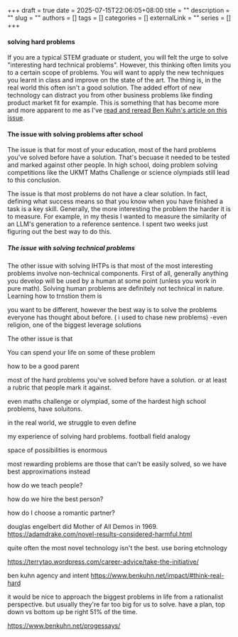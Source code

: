 +++ 
draft = true
date = 2025-07-15T22:06:05+08:00
title = ""
description = ""
slug = ""
authors = []
tags = []
categories = []
externalLink = ""
series = []
+++
#### solving hard problems

If you are a typical STEM graduate or student, you will felt the urge to solve "interesting hard technical problems". However, this thinking often limits you to a certain scope of problems. You will want to apply the new techniques you learnt in class and improve on the state of the art. The thing is, in the real world this often isn't a good solution. The added effort of new technology can distract you from other business problems like finding product market fit for example. This is something that has become more and more apparent to me as I've [read and reread Ben Kuhn's article on this issue](https://www.benkuhn.net/hard/).

#### The issue with solving problems after school

The issue is that for most of your education, most of the hard problems you've solved before have a solution. That's becuase it needed to be tested and marked against other people. In high school, doing problem solving competitions like the UKMT Maths Challenge or science olympiads still lead to this conclusion.

The issue is that most problems do not have a clear solution. In fact, defining what success means so that you know when you have finished a task is a key skill. Generally, the more interesting the problem the harder it is to measure. For example, in my thesis I wanted to measure the similarity of an LLM's generation to a reference sentence. I spent two weeks just figuring out the best way to do this.

##### The issue with solving technical problems

The other issue with solving IHTPs is that most of the most interesting problems involve non-technical components. First of all, generally anything you develop will be used by a human at some point (unless you work in pure math). Solving human problems are definitely not technical in nature. Learning how to trnstion them is

you want to be different, however the best way is to solve the problems everyone has thought about before. ( i used to chase new problems)
-even religion, one of the biggest leverage solutions

The other issue is that 





You can spend your life on some of these problem


how to be a good parent





most of the hard problems you've solved before have a solution. or at least a rubric that people mark it against.

even maths challenge or olympiad, some of the hardest high school problems, have soluitons.

in the real world, we struggle to even define 



my experience of solving hard problems. football field analogy

space of possibilities is enormous

most rewarding problems are those that can't be easily solved, so we have best approximations instead

how do we teach people?

how do we hire the best person?

how do I choose a romantic partner?

douglas engelbert did Mother of All Demos in 1969.
https://adamdrake.com/novel-results-considered-harmful.html

quite often the most novel technology isn't the best. use boring etchnology

https://terrytao.wordpress.com/career-advice/take-the-initiative/

ben kuhn agency and intent
https://www.benkuhn.net/impact/#think-real-hard


it would be nice to approach the biggest problems in life from a rationalist perspective. but usually they're far too big for us to solve.
have a plan, top down vs bottom up
be right 51% of the time. 

https://www.benkuhn.net/progessays/

